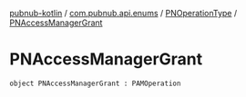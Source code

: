 [pubnub-kotlin](../../index.md) / [com.pubnub.api.enums](../index.md) / [PNOperationType](index.md) / [PNAccessManagerGrant](./-p-n-access-manager-grant.md)

# PNAccessManagerGrant

`object PNAccessManagerGrant : PAMOperation`